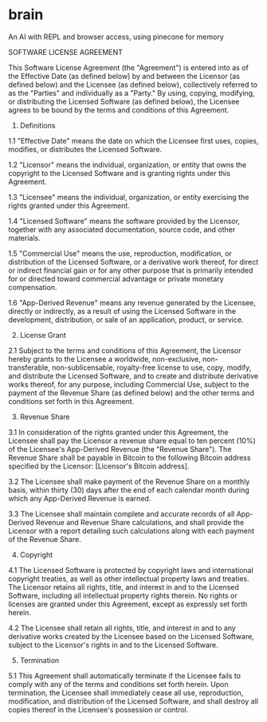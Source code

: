 # brain
An AI with REPL and browser access, using pinecone for memory 

SOFTWARE LICENSE AGREEMENT

This Software License Agreement (the "Agreement") is entered into as of the Effective Date (as defined below) by and between the Licensor (as defined below) and the Licensee (as defined below), collectively referred to as the "Parties" and individually as a "Party." By using, copying, modifying, or distributing the Licensed Software (as defined below), the Licensee agrees to be bound by the terms and conditions of this Agreement.

1. Definitions

1.1 "Effective Date" means the date on which the Licensee first uses, copies, modifies, or distributes the Licensed Software.

1.2 "Licensor" means the individual, organization, or entity that owns the copyright to the Licensed Software and is granting rights under this Agreement.

1.3 "Licensee" means the individual, organization, or entity exercising the rights granted under this Agreement.

1.4 "Licensed Software" means the software provided by the Licensor, together with any associated documentation, source code, and other materials.

1.5 "Commercial Use" means the use, reproduction, modification, or distribution of the Licensed Software, or a derivative work thereof, for direct or indirect financial gain or for any other purpose that is primarily intended for or directed toward commercial advantage or private monetary compensation.

1.6 "App-Derived Revenue" means any revenue generated by the Licensee, directly or indirectly, as a result of using the Licensed Software in the development, distribution, or sale of an application, product, or service.

2. License Grant

2.1 Subject to the terms and conditions of this Agreement, the Licensor hereby grants to the Licensee a worldwide, non-exclusive, non-transferable, non-sublicensable, royalty-free license to use, copy, modify, and distribute the Licensed Software, and to create and distribute derivative works thereof, for any purpose, including Commercial Use, subject to the payment of the Revenue Share (as defined below) and the other terms and conditions set forth in this Agreement.

3. Revenue Share

3.1 In consideration of the rights granted under this Agreement, the Licensee shall pay the Licensor a revenue share equal to ten percent (10%) of the Licensee's App-Derived Revenue (the "Revenue Share"). The Revenue Share shall be payable in Bitcoin to the following Bitcoin address specified by the Licensor: [Licensor's Bitcoin address].

3.2 The Licensee shall make payment of the Revenue Share on a monthly basis, within thirty (30) days after the end of each calendar month during which any App-Derived Revenue is earned.

3.3 The Licensee shall maintain complete and accurate records of all App-Derived Revenue and Revenue Share calculations, and shall provide the Licensor with a report detailing such calculations along with each payment of the Revenue Share.

4. Copyright

4.1 The Licensed Software is protected by copyright laws and international copyright treaties, as well as other intellectual property laws and treaties. The Licensor retains all rights, title, and interest in and to the Licensed Software, including all intellectual property rights therein. No rights or licenses are granted under this Agreement, except as expressly set forth herein.

4.2 The Licensee shall retain all rights, title, and interest in and to any derivative works created by the Licensee based on the Licensed Software, subject to the Licensor's rights in and to the Licensed Software.

5. Termination

5.1 This Agreement shall automatically terminate if the Licensee fails to comply with any of the terms and conditions set forth herein. Upon termination, the Licensee shall immediately cease all use, reproduction, modification, and distribution of the Licensed Software, and shall destroy all copies thereof in the Licensee's possession or control.


